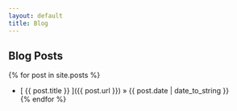 ```yaml
---
layout: default
title: Blog
---
```


## Blog Posts

{% for post in site.posts %}
  * [ {{ post.title }} ]({{ post.url }}) &raquo; {{ post.date | date_to_string }}  
{% endfor %}